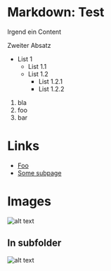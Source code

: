 
Markdown: Test
==============

Irgend ein Content

Zweiter Absatz

* List 1
	* List 1.1
	* List 1.2
		* List 1.2.1
		* List 1.2.2

1. bla
1. foo
1. bar

# Links
* [Foo](func/)
* [Some subpage](page3/subpage31/subpage312/)

# Images
![alt text](Images/avatar-640x480.png "Title")

## In subfolder
![alt text](Images/subfolder/thomas_200x200.png "Another Title")